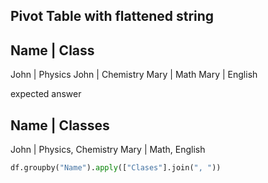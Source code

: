 ## Pivot Table with flattened string

Name | Class
------------
John | Physics
John | Chemistry
Mary | Math
Mary | English

expected answer

Name | Classes
--------------
John | Physics, Chemistry
Mary | Math, English

```python
df.groupby("Name").apply(["Clases"].join(", "))


